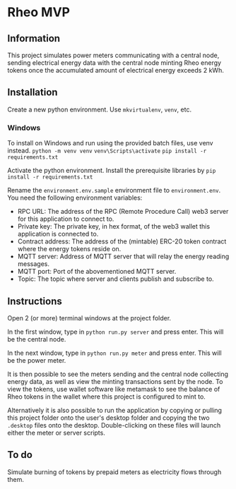 # Rheo MVP

## Information
This project simulates power meters communicating with a central node, sending electrical energy data with the central node minting Rheo energy tokens once the accumulated amount of electrical energy exceeds 2 kWh. 

## Installation
Create a new python environment. Use `mkvirtualenv`, `venv`, etc.

### Windows
To install on Windows and run using the provided batch files, use venv instead.
`python -m venv venv`
`venv\Scripts\activate`
`pip install -r requirements.txt`

Activate the python environment. Install the prerequisite libraries by `pip install -r requirements.txt`

Rename the `environment.env.sample` environment file to `environment.env`. You need the following environment variables:
- RPC URL: The address of the RPC (Remote Procedure Call) web3 server for this application to connect to.
- Private key: The private key, in hex format, of the web3 wallet this application is connected to.
- Contract address: The address of the (mintable) ERC-20 token contract where the energy tokens reside on.
- MQTT server: Address of MQTT server that will relay the energy reading messages.
- MQTT port: Port of the abovementioned MQTT server.
- Topic: The topic where server and clients publish and subscribe to.

## Instructions
Open 2 (or more) terminal windows at the project folder.

In the first window, type in `python run.py server` and press enter. This will be the central node.

In the next window, type in `python run.py meter` and press enter. This will be the power meter.

It is then possible to see the meters sending and the central node collecting energy data, as well as view the minting transactions sent by the node.
To view the tokens, use wallet software like metamask to see the balance of Rheo tokens in the wallet where this project is configured to mint to. 

Alternatively it is also possible to run the application by copying or pulling this project folder onto the user's desktop folder and copying the two `.desktop` files onto the desktop. Double-clicking on these files will launch either the meter or server scripts.

## To do
Simulate burning of tokens by prepaid meters as electricity flows through them.
